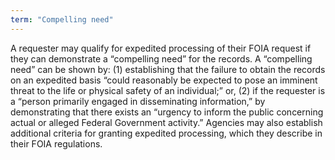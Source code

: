 ```yaml
---
term: "Compelling need"
---
```


A requester may qualify for expedited processing of their FOIA request if they can demonstrate a “compelling need” for the records.  A “compelling need” can be shown  by:  (1) establishing that the  failure to obtain the records on an expedited basis “could reasonably be expected to pose an imminent threat to the life or physical safety of an individual;” or, (2) if the requester is a “person primarily engaged in  disseminating information,” by demonstrating that there exists an “urgency to inform the public concerning actual or alleged Federal Government activity.”  Agencies may also establish additional criteria for granting expedited processing, which they describe in their FOIA regulations.

